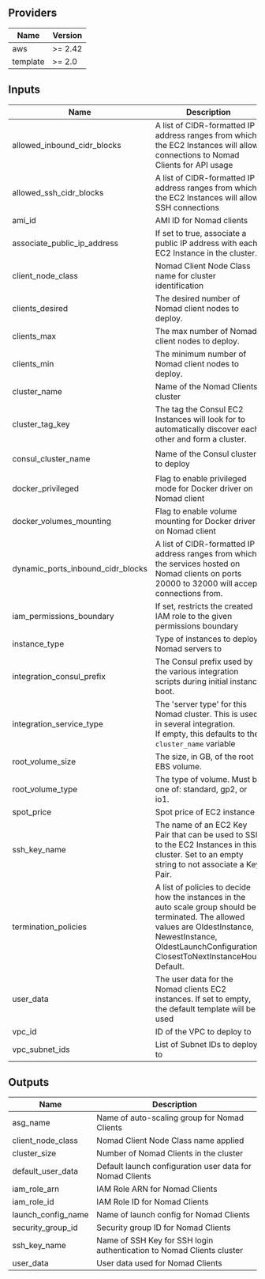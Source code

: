 ## Providers

| Name | Version |
|------|---------|
| aws | >= 2.42 |
| template | >= 2.0 |

## Inputs

| Name | Description | Type | Default | Required |
|------|-------------|------|---------|:-----:|
| allowed\_inbound\_cidr\_blocks | A list of CIDR-formatted IP address ranges from which the EC2 Instances will allow connections to Nomad Clients for API usage | `list(string)` | n/a | yes |
| allowed\_ssh\_cidr\_blocks | A list of CIDR-formatted IP address ranges from which the EC2 Instances will allow SSH connections | `list(string)` | `[]` | no |
| ami\_id | AMI ID for Nomad clients | `any` | n/a | yes |
| associate\_public\_ip\_address | If set to true, associate a public IP address with each EC2 Instance in the cluster. | `bool` | `true` | no |
| client\_node\_class | Nomad Client Node Class name for cluster identification | `string` | `"nomad-client"` | no |
| clients\_desired | The desired number of Nomad client nodes to deploy. | `number` | `6` | no |
| clients\_max | The max number of Nomad client nodes to deploy. | `number` | `8` | no |
| clients\_min | The minimum number of Nomad client nodes to deploy. | `number` | `3` | no |
| cluster\_name | Name of the Nomad Clients cluster | `string` | `"nomad-client"` | no |
| cluster\_tag\_key | The tag the Consul EC2 Instances will look for to automatically discover each other and form a cluster. | `string` | `"consul-servers"` | no |
| consul\_cluster\_name | Name of the Consul cluster to deploy | `string` | `"consul-nomad-prototype"` | no |
| docker\_privileged | Flag to enable privileged mode for Docker driver on Nomad client | `bool` | `false` | no |
| docker\_volumes\_mounting | Flag to enable volume mounting for Docker driver on Nomad client | `bool` | `false` | no |
| dynamic\_ports\_inbound\_cidr\_blocks | A list of CIDR-formatted IP address ranges from which the services hosted on Nomad clients on ports 20000 to 32000 will accept connections from. | `list(string)` | n/a | yes |
| iam\_permissions\_boundary | If set, restricts the created IAM role to the given permissions boundary | `string` | n/a | yes |
| instance\_type | Type of instances to deploy Nomad servers to | `string` | `"t2.medium"` | no |
| integration\_consul\_prefix | The Consul prefix used by the various integration scripts during initial instance boot. | `string` | `"terraform/"` | no |
| integration\_service\_type | The 'server type' for this Nomad cluster. This is used in several integration.<br>If empty, this defaults to the `cluster_name` variable | `string` | `""` | no |
| root\_volume\_size | The size, in GB, of the root EBS volume. | `number` | `50` | no |
| root\_volume\_type | The type of volume. Must be one of: standard, gp2, or io1. | `string` | `"gp2"` | no |
| spot\_price | Spot price of EC2 instance | `string` | `""` | no |
| ssh\_key\_name | The name of an EC2 Key Pair that can be used to SSH to the EC2 Instances in this cluster. Set to an empty string to not associate a Key Pair. | `string` | `""` | no |
| termination\_policies | A list of policies to decide how the instances in the auto scale group should be terminated. The allowed values are OldestInstance, NewestInstance, OldestLaunchConfiguration, ClosestToNextInstanceHour, Default. | `string` | `"Default"` | no |
| user\_data | The user data for the Nomad clients EC2 instances. If set to empty, the default template will be used | `string` | `""` | no |
| vpc\_id | ID of the VPC to deploy to | `any` | n/a | yes |
| vpc\_subnet\_ids | List of Subnet IDs to deploy to | `list(string)` | n/a | yes |

## Outputs

| Name | Description |
|------|-------------|
| asg\_name | Name of auto-scaling group for Nomad Clients |
| client\_node\_class | Nomad Client Node Class name applied |
| cluster\_size | Number of Nomad Clients in the cluster |
| default\_user\_data | Default launch configuration user data for Nomad Clients |
| iam\_role\_arn | IAM Role ARN for Nomad Clients |
| iam\_role\_id | IAM Role ID for Nomad Clients |
| launch\_config\_name | Name of launch config for Nomad Clients |
| security\_group\_id | Security group ID for Nomad Clients |
| ssh\_key\_name | Name of SSH Key for SSH login authentication to Nomad Clients cluster |
| user\_data | User data used for Nomad Clients |

